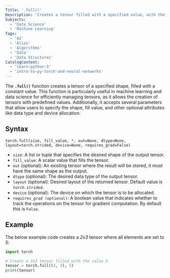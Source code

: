 ```yaml
---
Title: '.full()'
Description: 'Creates a tensor filled with a specified value, with the shape defined by the given dimensions.'
Subjects:
  - 'Data Science'
  - 'Machine Learning'
Tags:
  - 'AI'
  - 'Alias'
  - 'Algorithms'
  - 'Data'
  - 'Data Structures'
CatalogContent:
  - 'learn-python-3'
  - 'intro-to-py-torch-and-neural-networks'
---
```


The **`.full()`** function creates a tensor of a specified shape, filled with a constant value. This function is particularly useful in machine learning and data science for efficiently managing tensors, as it allows the creation of tensors with predefined values. Additionally, it accepts several parameters that allow users to specify the shape, fill value, and other optional attributes like data type and device allocation.

## Syntax

```pseudo
torch.full(size, fill_value, *, out=None, dtype=None, layout=torch.strided, device=None, requires_grad=False)
```

- `size`: A list or tuple that specifies the desired shape of the output tensor.
- `fill_value`: A scalar value that fills the tensor.
- `out` (optional): An existing tensor where the result will be stored, it must have the same shape as the output.
- `dtype` (optional): The desired data type of the output tensor.
- `layout` (optional): Desired layout of the returned tensor. Default value is `torch.strided`.
- `device` (optional): The device on which the tensor is to be allocated.
- `requires_grad (optional)`: A boolean value that indicates whether to track the operations on the tensor for gradient computation. By default this is `False`.

## Example

The below example code creates a _2x3_ tensor where all elements are set to _5_:

```py
import torch

# Create a 2x3 tensor filled with the value 5
tensor = torch.full((2, 3), 5)
print(tensor)
```

